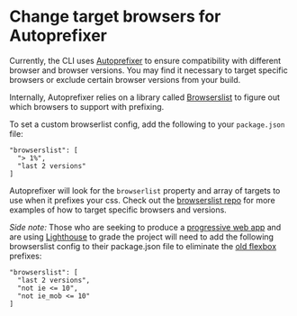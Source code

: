 # Change target browsers for Autoprefixer

Currently, the CLI uses [Autoprefixer](https://github.com/postcss/autoprefixer) to ensure compatibility
with different browser and browser versions. You may find it necessary to target specific browsers
or exclude certain browser versions from your build.

Internally, Autoprefixer relies on a library called [Browserslist](https://github.com/ai/browserslist)
to figure out which browsers to support with prefixing.

To set a custom browserlist config, add the following to your `package.json` file:

```
"browserslist": [
  "> 1%",
  "last 2 versions"
]
```
Autoprefixer will look for the `browserlist` property and array of targets to use when it prefixes your css.
Check out the [browserslist repo](https://github.com/ai/browserslist) for more examples of how to target
specific browsers and versions.

_Side note:_
Those who are seeking to produce a [progressive web app](https://developers.google.com/web/progressive-web-apps/) and are using [Lighthouse](https://developers.google.com/web/tools/lighthouse/) to grade the project will
need to add the following browserslist config to their package.json file to eliminate the [old flexbox](https://developers.google.com/web/tools/lighthouse/audits/old-flexbox) prefixes:
```
"browserslist": [
  "last 2 versions",
  "not ie <= 10",
  "not ie_mob <= 10"
]
```
